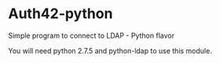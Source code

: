 Auth42-python
=============

Simple program to connect to LDAP - Python flavor

You will need python 2.7.5 and python-ldap to use this module.
